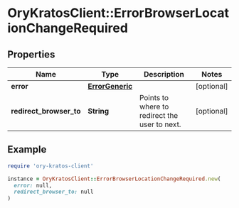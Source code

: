 # OryKratosClient::ErrorBrowserLocationChangeRequired

## Properties

| Name | Type | Description | Notes |
| ---- | ---- | ----------- | ----- |
| **error** | [**ErrorGeneric**](ErrorGeneric.md) |  | [optional] |
| **redirect_browser_to** | **String** | Points to where to redirect the user to next. | [optional] |

## Example

```ruby
require 'ory-kratos-client'

instance = OryKratosClient::ErrorBrowserLocationChangeRequired.new(
  error: null,
  redirect_browser_to: null
)
```


